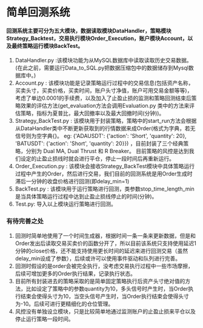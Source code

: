 # 简单回测系统

#### 回测系统主要可分为五大模块，数据读取模块DataHandler，策略模块Strategy_Backtest，交易执行模块Order_Execution，账户模块Account，以及最终策略运行模块BackTest。

1. DataHandler.py :该模块功能为从MySQL数据库中读取读取历史交易数据。(在此之前，需要运行Data_to_SQL.py把数据压缩包中的数据储存到Mysql数据库中。)
2. Account.py : 该模块功能是记录策略运行过程中的交易信息(包括资产名称，买卖头寸，买卖价格，买卖时间，账户头寸净值，账户可用交易金额等等)，考虑了单边0.0001的手续费，以及加入了止盈止损的监测和策略回测结束后策略效果的评估方法(get_evaluation方法会调用Evaluation.py 类中的方法来评估策略，指标为夏普比，最大回撤率以及最大回撤时间(分钟))。
3. Strategy_BackTest.py : 该模块用于封装策略，策略中的start_run方法会根据从DataHandler类中不断更新获取到的行情数据来成Order(格式为字典，若无信号则为空字典{}。 eg: {'ADAUSDT': {'action': 'Short', 'quantity': 20}, 'BATUSDT': {'action': 'Short', 'quantity': 20}}) ，目前封装了三个经典策略，分别为 Dual MA, Dual Thrust 和 R Breaker。
目前策略的风控是达到我们设定的止盈止损线时就会进行平仓，停止一段时间后再重新运行。
4. Order_Execution.py : 该模块会接收Strategy_BackTest模块中具体策略运行过程中产生的Order，然后进行交易，我们目前的回测系统是用Order生成时滞后一分钟的收盘价格进行回测(即delay_min=1)
5. BackTest.py : 该模块用于运行策略进行回测，类参数stop_time_length_min是当具体策略运行过程中达到止盈止损线停止的时间(分钟)。
6. Test.py: 导入以上模块运行策略进行回测。

### 有待完善之处
1. 回测时简单地使用了一个时间生成器，根据时间一条一条来更新数据，但是和Order发出后读取交易买卖价的函数分开了，所以目前该系统只支持使用延迟1分钟的close价格，还不能支持使用更长时间的延迟来进行回测交易（虽然delay_min设成了参数），后续或许可以使用事件驱动和队列进行完善。
2. 回测时假设的是order会被完全执行，没考虑交易执行过程中一些市场摩擦，后续可增加更多的Order执行结果，记录执行状态。
3. 目前所有封装进去的策略采取的是简单固定策略执行后资产头寸绝对值的方法，比如设定了策略中的参数quantity为10，多头信号时产生时，当Order执行结束会使得头寸为10，当空头信号产生时，当Order执行结束会使得头寸为-10。后续可进行更精细化的仓位管理。
4. 风控没有单独设立模块，只是比较简单地通过监测账户的止盈止损来平仓以及停止运行策略一段时间。